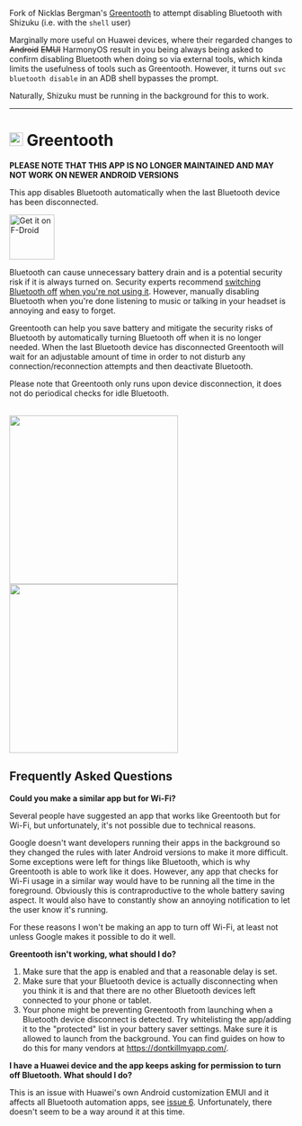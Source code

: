 Fork of Nicklas Bergman's [Greentooth](https://gitlab.com/nbergman/greentooth) to attempt disabling Bluetooth with Shizuku (i.e. with the `shell` user)

Marginally more useful on Huawei devices, where their regarded changes to ~~Android~~ ~~EMUI~~ HarmonyOS result in you being always being asked to confirm disabling Bluetooth when doing so via external tools, which kinda limits the usefulness of tools such as Greentooth. However, it turns out `svc bluetooth disable` in an ADB shell bypasses the prompt.

Naturally, Shizuku must be running in the background for this to work.

---

# <img src="fastlane/metadata/android/en-US/images/icon.png" width="24"> Greentooth

__PLEASE NOTE THAT THIS APP IS NO LONGER MAINTAINED AND MAY NOT WORK ON NEWER ANDROID VERSIONS__

This app disables Bluetooth automatically when the last Bluetooth device has
been disconnected.

[<img src="https://fdroid.gitlab.io/artwork/badge/get-it-on.png"
  alt="Get it on F-Droid"
  height="80">](https://f-droid.org/en/packages/com.smilla.greentooth)
  

Bluetooth can cause unnecessary battery drain and is a potential security risk if
it is always turned on. Security experts recommend [switching Bluetooth off](https://www.webroot.com/us/en/resources/tips-articles/a-review-of-bluetooth-attacks-and-how-to-secure-mobile-workforce-devices) 
 [when you're not using it](https://www.wired.com/story/turn-off-bluetooth-security/).
 However, manually disabling Bluetooth when you're done listening to music or
 talking in your headset is annoying and easy to forget.

Greentooth can help you save battery and mitigate the security risks of Bluetooth
by automatically turning Bluetooth off when it is no longer needed. When the
last Bluetooth device has disconnected Greentooth will wait for an adjustable
amount of time in order to not disturb any connection/reconnection attempts and
then deactivate Bluetooth.

Please note that Greentooth only runs upon device disconnection, it does not do
periodical checks for idle Bluetooth.  
<br/> 

<div>
  <img src="fastlane/metadata/android/en-US/images/phoneScreenshots/1.png" width="300">
  <img src="fastlane/metadata/android/en-US/images/phoneScreenshots/2.png" width="300">
</div>

## Frequently Asked Questions
**Could you make a similar app but for Wi-Fi?**

Several people have suggested an app that works like Greentooth but for Wi-Fi, 
but unfortunately, it's not possible due to technical reasons.  

  Google doesn't want developers running their apps in the background so they
changed the rules with later Android versions to make it more difficult.
Some exceptions were left for things like Bluetooth, which is why Greentooth is
able to work like it does. However, any app that checks for Wi-Fi usage in a
similar way would have to be running all the time in the foreground. Obviously
this is contraproductive to the whole battery saving aspect. It would also have
to constantly show an annoying notification to let the user know it's running.  

  For these reasons I won't be making an app to turn off Wi-Fi,
at least not unless Google makes it possible to do it well.

**Greentooth isn't working, what should I do?**
1. Make sure that the app is enabled and that a reasonable delay is set.
2. Make sure that your Bluetooth device is actually disconnecting when you think it is and that there are no other Bluetooth devices left connected to your phone or tablet.
3. Your phone might be preventing Greentooth from launching when a Bluetooth device disconnect is detected. Try whitelisting the app/adding it to the "protected" list in your battery saver settings. Make sure it is allowed to launch from the background. You can find guides on how to do this for many vendors at https://dontkillmyapp.com/.

**I have a Huawei device and the app keeps asking for permission to turn off Bluetooth. What should I do?**

This is an issue with Huawei's own Android customization EMUI and it affects all Bluetooth automation apps, see [issue 6](https://www.gitlab.com/nbergman/greentooth/issues/6). Unfortunately, there doesn't seem to be a way around it at this time.
